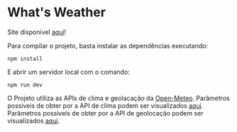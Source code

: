 # What's Weather

Site disponivel [aqui](https://marcelodanigno.github.io/ProjetoClimaDistribuido/)!

Para compilar o projeto, basta instalar as dependências executando:

    npm install

E abrir um servidor local com o comando:

    npm run dev

O Projeto utiliza as APIs de clima e geolacação da [Open-Meteo](https://open-meteo.com/en).
Parâmetros possiveis de obter por a API de clima podem ser visualizados [aqui](https://open-meteo.com/en/docs).
Parâmetros possiveis de obter por a API de geolocação podem ser visualizados [aqui](https://open-meteo.com/en/docs/geocoding-api).
